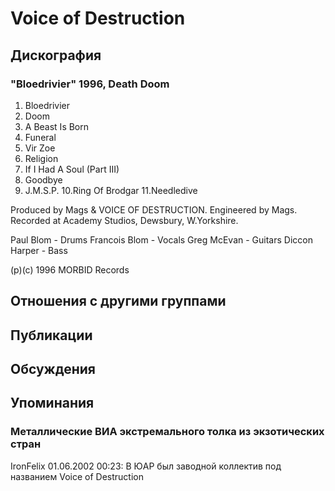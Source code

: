 # Voice of Destruction



## Дискография

### "Bloedrivier" 1996, Death Doom

1.  Bloedrivier
2.  Doom
3.  A Beast Is Born
4.  Funeral
5.  Vir Zoe
6.  Religion
7.  If I Had A Soul (Part III)
8.  Goodbye
9.  J.M.S.P.
10.Ring Of Brodgar
11.Needledive

Produced by Mags & VOICE OF DESTRUCTION.
Engineered by Mags.
Recorded at Academy Studios, Dewsbury, W.Yorkshire.

Paul Blom - Drums
Francois Blom - Vocals
Greg McEvan - Guitars
Diccon Harper - Bass

(p)(c) 1996 MORBID Records


## Отношения с другими группами


## Публикации


## Обсуждения


## Упоминания

### Металлические ВИА экстремального толка из экзотических стран

IronFelix 01.06.2002 00:23:
В ЮАР был заводной коллектив под названием Voice of Destruction

